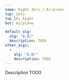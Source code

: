 ```yaml
---
name: Right Zero / Airplane
top: Zero
top_lr: Right
bot: Airplane

default_alg:
  alg: "0,0/"
  description: TODO
other_algs:
  -
    alg: "0,0/"
    description: TODO
---
```


Description TODO

